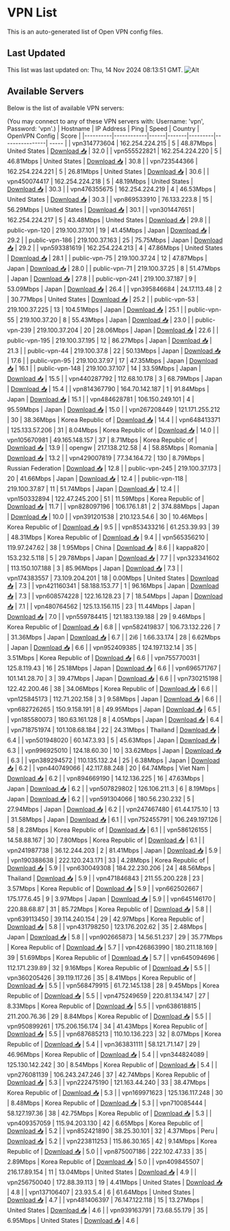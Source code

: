 # VPN List

This is an auto-generated list of Open VPN config files.

## Last Updated

This list was last updated on: Thu, 14 Nov 2024 08:13:51 GMT.
![Alt](https://repobeats.axiom.co/api/embed/186b98318ef1479477931607c1ad7d823f12451f.svg "Repobeats analytics image")

## Available Servers

Below is the list of available VPN servers:

(You may connect to any of these VPN servers with: Username: 'vpn', Password: 'vpn'.)
| Hostname | IP Address | Ping | Speed | Country | OpenVPN Config | Score |
|----------|------------|------|-------|---------|----------------| ----- |
| vpn314773604 | 162.254.224.215 | 5 | 48.87Mbps | United States | [Download 📥](./configs/server_0_US.ovpn) | 32.0 |
| vpn555522821 | 162.254.224.220 | 5 | 46.81Mbps | United States | [Download 📥](./configs/server_1_US.ovpn) | 30.8 |
| vpn723544366 | 162.254.224.221 | 5 | 26.81Mbps | United States | [Download 📥](./configs/server_2_US.ovpn) | 30.6 |
| vpn450074417 | 162.254.224.218 | 5 | 48.19Mbps | United States | [Download 📥](./configs/server_3_US.ovpn) | 30.3 |
| vpn476355675 | 162.254.224.219 | 4 | 46.53Mbps | United States | [Download 📥](./configs/server_4_US.ovpn) | 30.3 |
| vpn869533910 | 76.133.223.8 | 15 | 56.29Mbps | United States | [Download 📥](./configs/server_5_US.ovpn) | 30.1 |
| vpn301447651 | 162.254.224.217 | 5 | 43.48Mbps | United States | [Download 📥](./configs/server_6_US.ovpn) | 29.8 |
| public-vpn-120 | 219.100.37.101 | 19 | 41.45Mbps | Japan | [Download 📥](./configs/server_7_JP.ovpn) | 29.2 |
| public-vpn-186 | 219.100.37.163 | 25 | 75.75Mbps | Japan | [Download 📥](./configs/server_8_JP.ovpn) | 29.2 |
| vpn593381619 | 162.254.224.213 | 4 | 47.86Mbps | United States | [Download 📥](./configs/server_9_US.ovpn) | 28.1 |
| public-vpn-75 | 219.100.37.24 | 12 | 47.87Mbps | Japan | [Download 📥](./configs/server_10_JP.ovpn) | 28.0 |
| public-vpn-71 | 219.100.37.25 | 8 | 51.47Mbps | Japan | [Download 📥](./configs/server_11_JP.ovpn) | 27.8 |
| public-vpn-241 | 219.100.37.187 | 9 | 53.09Mbps | Japan | [Download 📥](./configs/server_12_JP.ovpn) | 26.4 |
| vpn395846684 | 24.17.113.48 | 2 | 30.77Mbps | United States | [Download 📥](./configs/server_13_US.ovpn) | 25.2 |
| public-vpn-53 | 219.100.37.225 | 13 | 104.51Mbps | Japan | [Download 📥](./configs/server_14_JP.ovpn) | 25.1 |
| public-vpn-55 | 219.100.37.20 | 8 | 55.43Mbps | Japan | [Download 📥](./configs/server_15_JP.ovpn) | 23.0 |
| public-vpn-239 | 219.100.37.204 | 20 | 28.06Mbps | Japan | [Download 📥](./configs/server_16_JP.ovpn) | 22.6 |
| public-vpn-195 | 219.100.37.195 | 12 | 86.27Mbps | Japan | [Download 📥](./configs/server_17_JP.ovpn) | 21.3 |
| public-vpn-44 | 219.100.37.8 | 22 | 50.13Mbps | Japan | [Download 📥](./configs/server_18_JP.ovpn) | 17.6 |
| public-vpn-95 | 219.100.37.97 | 17 | 47.35Mbps | Japan | [Download 📥](./configs/server_19_JP.ovpn) | 16.1 |
| public-vpn-148 | 219.100.37.107 | 14 | 33.59Mbps | Japan | [Download 📥](./configs/server_20_JP.ovpn) | 15.5 |
| vpn440287792 | 112.68.10.178 | 3 | 68.79Mbps | Japan | [Download 📥](./configs/server_21_JP.ovpn) | 15.4 |
| vpn814367790 | 164.70.142.187 | 1 | 91.84Mbps | Japan | [Download 📥](./configs/server_22_JP.ovpn) | 15.1 |
| vpn484628781 | 106.150.249.101 | 4 | 95.59Mbps | Japan | [Download 📥](./configs/server_23_JP.ovpn) | 15.0 |
| vpn267208449 | 121.171.255.212 | 30 | 38.36Mbps | Korea Republic of | [Download 📥](./configs/server_24_KR.ovpn) | 14.4 |
| vpn648413371 | 125.133.57.206 | 31 | 8.04Mbps | Korea Republic of | [Download 📥](./configs/server_25_KR.ovpn) | 14.0 |
| vpn105670981 | 49.165.148.157 | 37 | 8.71Mbps | Korea Republic of | [Download 📥](./configs/server_26_KR.ovpn) | 13.9 |
| opengw | 217.138.212.58 | 4 | 58.85Mbps | Romania | [Download 📥](./configs/server_27_RO.ovpn) | 13.2 |
| vpn429007819 | 77.34.164.72 | 130 | 8.79Mbps | Russian Federation | [Download 📥](./configs/server_28_RU.ovpn) | 12.8 |
| public-vpn-245 | 219.100.37.173 | 20 | 41.66Mbps | Japan | [Download 📥](./configs/server_29_JP.ovpn) | 12.4 |
| public-vpn-118 | 219.100.37.87 | 11 | 51.74Mbps | Japan | [Download 📥](./configs/server_30_JP.ovpn) | 12.4 |
| vpn150332894 | 122.47.245.200 | 51 | 11.59Mbps | Korea Republic of | [Download 📥](./configs/server_31_KR.ovpn) | 11.7 |
| vpn828097196 | 106.176.1.81 | 2 | 374.88Mbps | Japan | [Download 📥](./configs/server_32_JP.ovpn) | 10.0 |
| vpn391201538 | 210.123.54.6 | 30 | 10.46Mbps | Korea Republic of | [Download 📥](./configs/server_33_KR.ovpn) | 9.5 |
| vpn853433216 | 61.253.39.93 | 39 | 48.31Mbps | Korea Republic of | [Download 📥](./configs/server_34_KR.ovpn) | 9.4 |
| vpn565356210 | 119.97.247.62 | 38 | 1.95Mbps | China | [Download 📥](./configs/server_35_CN.ovpn) | 8.6 |
| kappa820 | 153.232.5.118 | 5 | 29.78Mbps | Japan | [Download 📥](./configs/server_36_JP.ovpn) | 7.7 |
| vpn323341602 | 113.150.107.188 | 3 | 85.96Mbps | Japan | [Download 📥](./configs/server_37_JP.ovpn) | 7.3 |
| vpn174383557 | 73.109.204.201 | 18 | 0.00Mbps | United States | [Download 📥](./configs/server_38_US.ovpn) | 7.3 |
| vpn421160341 | 58.188.153.77 | 1 | 96.16Mbps | Japan | [Download 📥](./configs/server_39_JP.ovpn) | 7.3 |
| vpn608574228 | 122.16.128.23 | 7 | 18.54Mbps | Japan | [Download 📥](./configs/server_40_JP.ovpn) | 7.1 |
| vpn480764562 | 125.13.156.115 | 23 | 11.44Mbps | Japan | [Download 📥](./configs/server_41_JP.ovpn) | 7.0 |
| vpn559784415 | 121.183.139.188 | 29 | 9.46Mbps | Korea Republic of | [Download 📥](./configs/server_42_KR.ovpn) | 6.8 |
| vpn582419837 | 106.73.132.226 | 7 | 31.36Mbps | Japan | [Download 📥](./configs/server_43_JP.ovpn) | 6.7 |
| 2i6 | 1.66.33.174 | 28 | 6.62Mbps | Japan | [Download 📥](./configs/server_44_JP.ovpn) | 6.6 |
| vpn952409385 | 124.197.132.14 | 35 | 3.51Mbps | Korea Republic of | [Download 📥](./configs/server_45_KR.ovpn) | 6.6 |
| vpn755770031 | 125.8.119.43 | 16 | 25.18Mbps | Japan | [Download 📥](./configs/server_46_JP.ovpn) | 6.6 |
| vpn696571767 | 101.141.28.70 | 3 | 39.47Mbps | Japan | [Download 📥](./configs/server_47_JP.ovpn) | 6.6 |
| vpn730215198 | 122.42.200.46 | 38 | 34.06Mbps | Korea Republic of | [Download 📥](./configs/server_48_KR.ovpn) | 6.6 |
| vpn125845173 | 112.71.202.158 | 3 | 9.58Mbps | Japan | [Download 📥](./configs/server_49_JP.ovpn) | 6.6 |
| vpn682726265 | 150.9.158.191 | 8 | 49.95Mbps | Japan | [Download 📥](./configs/server_50_JP.ovpn) | 6.5 |
| vpn185580073 | 180.63.161.128 | 8 | 4.05Mbps | Japan | [Download 📥](./configs/server_51_JP.ovpn) | 6.4 |
| vpn718751974 | 101.108.68.184 | 22 | 24.31Mbps | Thailand | [Download 📥](./configs/server_52_TH.ovpn) | 6.4 |
| vpn501948020 | 60.147.3.93 | 5 | 45.63Mbps | Japan | [Download 📥](./configs/server_53_JP.ovpn) | 6.3 |
| vpn996925010 | 124.18.60.30 | 10 | 33.62Mbps | Japan | [Download 📥](./configs/server_54_JP.ovpn) | 6.3 |
| vpn389294572 | 110.135.132.24 | 25 | 6.38Mbps | Japan | [Download 📥](./configs/server_55_JP.ovpn) | 6.2 |
| vpn440749066 | 42.117.88.248 | 20 | 64.74Mbps | Viet Nam | [Download 📥](./configs/server_56_VN.ovpn) | 6.2 |
| vpn894669190 | 14.12.136.225 | 16 | 47.63Mbps | Japan | [Download 📥](./configs/server_57_JP.ovpn) | 6.2 |
| vpn507829802 | 126.106.211.3 | 6 | 8.19Mbps | Japan | [Download 📥](./configs/server_58_JP.ovpn) | 6.2 |
| vpn591304066 | 180.56.230.232 | 5 | 27.94Mbps | Japan | [Download 📥](./configs/server_59_JP.ovpn) | 6.2 |
| vpn247467480 | 61.44.175.10 | 13 | 31.58Mbps | Japan | [Download 📥](./configs/server_60_JP.ovpn) | 6.1 |
| vpn752455791 | 106.249.197.126 | 58 | 8.28Mbps | Korea Republic of | [Download 📥](./configs/server_61_KR.ovpn) | 6.1 |
| vpn586126155 | 14.58.88.167 | 30 | 7.80Mbps | Korea Republic of | [Download 📥](./configs/server_62_KR.ovpn) | 6.1 |
| vpn241987738 | 36.12.244.203 | 2 | 81.41Mbps | Japan | [Download 📥](./configs/server_63_JP.ovpn) | 5.9 |
| vpn190388638 | 222.120.243.171 | 33 | 4.28Mbps | Korea Republic of | [Download 📥](./configs/server_64_KR.ovpn) | 5.9 |
| vpn630049308 | 184.22.230.206 | 24 | 48.56Mbps | Thailand | [Download 📥](./configs/server_65_TH.ovpn) | 5.9 |
| vpn471846843 | 211.55.200.228 | 23 | 3.57Mbps | Korea Republic of | [Download 📥](./configs/server_66_KR.ovpn) | 5.9 |
| vpn662502667 | 175.177.6.45 | 9 | 3.97Mbps | Japan | [Download 📥](./configs/server_67_JP.ovpn) | 5.9 |
| vpn645146170 | 220.88.68.87 | 31 | 85.72Mbps | Korea Republic of | [Download 📥](./configs/server_68_KR.ovpn) | 5.8 |
| vpn639113450 | 39.114.240.154 | 29 | 42.97Mbps | Korea Republic of | [Download 📥](./configs/server_69_KR.ovpn) | 5.8 |
| vpn431798250 | 123.176.202.62 | 35 | 2.48Mbps | Japan | [Download 📥](./configs/server_70_JP.ovpn) | 5.8 |
| vpn902665873 | 14.56.51.237 | 29 | 35.77Mbps | Korea Republic of | [Download 📥](./configs/server_71_KR.ovpn) | 5.7 |
| vpn426863990 | 180.211.18.169 | 39 | 51.69Mbps | Korea Republic of | [Download 📥](./configs/server_72_KR.ovpn) | 5.7 |
| vpn645094696 | 112.171.239.89 | 32 | 9.16Mbps | Korea Republic of | [Download 📥](./configs/server_73_KR.ovpn) | 5.5 |
| vpn360205426 | 39.119.117.26 | 35 | 8.41Mbps | Korea Republic of | [Download 📥](./configs/server_74_KR.ovpn) | 5.5 |
| vpn568479915 | 61.72.145.138 | 28 | 9.45Mbps | Korea Republic of | [Download 📥](./configs/server_75_KR.ovpn) | 5.5 |
| vpn475249659 | 220.81.134.147 | 27 | 8.33Mbps | Korea Republic of | [Download 📥](./configs/server_76_KR.ovpn) | 5.5 |
| vpn638618815 | 211.200.76.36 | 29 | 8.84Mbps | Korea Republic of | [Download 📥](./configs/server_77_KR.ovpn) | 5.5 |
| vpn950899261 | 175.206.156.174 | 34 | 41.43Mbps | Korea Republic of | [Download 📥](./configs/server_78_KR.ovpn) | 5.5 |
| vpn687685213 | 110.10.136.223 | 32 | 8.07Mbps | Korea Republic of | [Download 📥](./configs/server_79_KR.ovpn) | 5.4 |
| vpn363831111 | 58.121.71.147 | 29 | 46.96Mbps | Korea Republic of | [Download 📥](./configs/server_80_KR.ovpn) | 5.4 |
| vpn344824089 | 125.130.142.242 | 30 | 8.54Mbps | Korea Republic of | [Download 📥](./configs/server_81_KR.ovpn) | 5.4 |
| vpn276081139 | 106.243.247.246 | 37 | 42.74Mbps | Korea Republic of | [Download 📥](./configs/server_82_KR.ovpn) | 5.3 |
| vpn222475190 | 121.163.44.240 | 33 | 38.47Mbps | Korea Republic of | [Download 📥](./configs/server_83_KR.ovpn) | 5.3 |
| vpn169971623 | 125.136.117.248 | 30 | 8.48Mbps | Korea Republic of | [Download 📥](./configs/server_84_KR.ovpn) | 5.3 |
| vpn710085444 | 58.127.197.36 | 38 | 42.75Mbps | Korea Republic of | [Download 📥](./configs/server_85_KR.ovpn) | 5.3 |
| vpn409357059 | 115.94.203.130 | 42 | 6.65Mbps | Korea Republic of | [Download 📥](./configs/server_86_KR.ovpn) | 5.2 |
| vpn852421890 | 38.25.30.101 | 32 | 4.37Mbps | Peru | [Download 📥](./configs/server_87_PE.ovpn) | 5.2 |
| vpn223811253 | 115.86.30.165 | 42 | 9.14Mbps | Korea Republic of | [Download 📥](./configs/server_88_KR.ovpn) | 5.0 |
| vpn875007186 | 222.102.47.33 | 35 | 2.89Mbps | Korea Republic of | [Download 📥](./configs/server_89_KR.ovpn) | 5.0 |
| vpn409845507 | 216.17.89.154 | 11 | 13.04Mbps | United States | [Download 📥](./configs/server_90_US.ovpn) | 4.9 |
| vpn256750040 | 172.88.39.113 | 19 | 4.41Mbps | United States | [Download 📥](./configs/server_91_US.ovpn) | 4.8 |
| vpn137106407 | 23.93.5.4 | 6 | 61.64Mbps | United States | [Download 📥](./configs/server_92_US.ovpn) | 4.7 |
| vpn481406397 | 76.147.122.118 | 15 | 13.27Mbps | United States | [Download 📥](./configs/server_93_US.ovpn) | 4.6 |
| vpn939163791 | 73.68.55.179 | 35 | 6.95Mbps | United States | [Download 📥](./configs/server_94_US.ovpn) | 4.6 |
